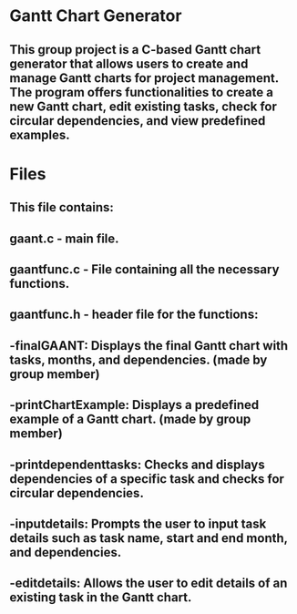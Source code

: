 # Gantt Chart Generator
## This group project is a C-based Gantt chart generator that allows users to create and manage Gantt charts for project management. The program offers functionalities to create a new Gantt chart, edit existing tasks, check for circular dependencies, and view predefined examples.

# Files
## This file contains:
## gaant.c - main file.
## gaantfunc.c - File containing all the necessary functions.
## gaantfunc.h - header file for the functions:
## -finalGAANT: Displays the final Gantt chart with tasks, months, and dependencies. (made by group member)
## -printChartExample: Displays a predefined example of a Gantt chart. (made by group member)
## -printdependenttasks: Checks and displays dependencies of a specific task and checks for circular dependencies.
## -inputdetails: Prompts the user to input task details such as task name, start and end month, and dependencies.
## -editdetails: Allows the user to edit details of an existing task in the Gantt chart.


